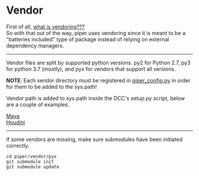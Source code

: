 # Vendor

First of all, [what is vendoring???](https://stackoverflow.com/questions/26217488/what-is-vendoring)  
So with that out of the way, piper uses vendoring since it is meant to be a "batteries included" type of package instead of relying on external dependency managers.

***

Vendor files are split by supported python versions. py2 for Python 2.7, py3 for python 3.7 (mostly), and pyx for vendors that support all versions.

**NOTE**: Each vendor directory must be registered in [piper_config.py](https://github.com/MongoWobbler/piper/blob/master/piper_config.py) in order for them to be added to the sys.path!

Vendor path is added to sys.path inside the DCC's setup.py script, below are a couple of examples.

[Maya](https://github.com/MongoWobbler/piper/blob/master/maya/scripts/setup.py)  
[Houdini](https://github.com/MongoWobbler/piper/blob/master/houdini/python2.7libs/setup.py)

***

If some vendors are missing, make sure submodules have been initiated correctly.

```
cd piper/vendor/pyx
git submodule init
git submodule update
```
